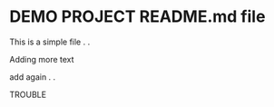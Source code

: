 # DEMO PROJECT README.md file

This is a simple file  . . 

Adding more text

add again . .

TROUBLE
